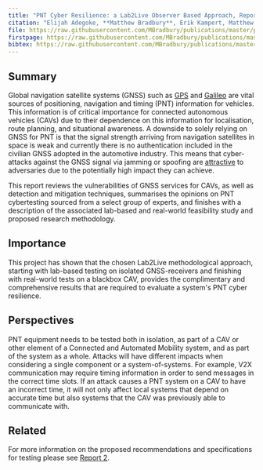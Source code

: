 ```yaml
---
title: "PNT Cyber Resilience: a Lab2Live Observer Based Approach, Report 1: GNSS Resilience and Identified Vulnerabilities"
citation: "Elijah Adegoke, **Matthew Bradbury**, Erik Kampert, Matthew Higgins, Tim Watson, Paul Jennings, Colin Ford, Guy Buesnel, and Steve Hickling. PNT Cyber Resilience: a Lab2Live Observer Based Approach, Report 1: GNSS Resilience and Identified Vulnerabilities. Technical Report 1, University of Warwick, Coventry, UK, April 2020. Version 1.0. URL: <http://wrap.warwick.ac.uk/139519/>."
file: https://raw.githubusercontent.com/MBradbury/publications/master/papers/PNTReport1.pdf
firstpage: https://raw.githubusercontent.com/MBradbury/publications/master/firstpages/PNTReport1.svg
bibtex: https://raw.githubusercontent.com/MBradbury/publications/master/bibtex/Adegoke_2020_PntCyberResilience.bib
---
```


## Summary

Global navigation satellite systems (GNSS) such as [GPS](https://www.gps.gov/) and [Galileo](https://www.gsa.europa.eu/european-gnss/galileo/galileo-european-global-satellite-based-navigation-system) are vital sources of positioning, navigation and timing (PNT) information for vehicles. This information is of critical importance for connected autonomous vehicles (CAVs) due to their dependence on this information for localisation, route planning, and situational awareness. A downside to solely relying on GNSS for PNT is that the signal strength arriving from navigation satellites in space is weak and currently there is no authentication included in the civilian GNSS adopted in the automotive industry. This means that cyber-attacks against the GNSS signal via jamming or spoofing are [attractive](https://www.gov.uk/government/publications/satellite-derived-time-and-position-blackett-review) to adversaries due to the potentially high impact they can achieve.

This report reviews the vulnerabilities of GNSS services for CAVs, as well as detection and mitigation techniques, summarises the opinions on PNT cybertesting sourced from a select group of experts, and finishes with a description of the associated lab-based and real-world feasibility study and proposed research methodology.

## Importance

This project has shown that the chosen Lab2Live methodological approach, starting with lab-based testing on isolated GNSS-receivers and finishing with real-world tests on a blackbox CAV, provides the complimentary and comprehensive results that are required to evaluate a system's PNT cyber resilience.

## Perspectives

PNT equipment needs to be tested both in isolation, as part of a CAV or other element of a Connected and Automated Mobility system, and as part of the system as a whole. Attacks will have different impacts when considering a single component or a system-of-systems. For example, V2X communication may require timing information in order to send messages in the correct time slots. If an attack causes a PNT system on a CAV to have an incorrect time, it will not only affect local systems that depend on accurate time but also systems that the CAV was previously able to communicate with.

## Related

For more information on the proposed recommendations and specifications for testing please see [Report 2](/publications/Bradbury_2020_PntCyberResilience).
